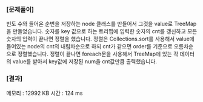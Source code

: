 ### [문제풀이]
빈도 수와 들어온 순번을 저장하는 node 클래스를 만들어서 그것을 value로 TreeMap을 만들었습니다. 숫자를 key 값으로 하는 트리맵에 입력한 숫자의 cnt를 갱신하고 모든 숫자의 입력이 끝나면 정렬을 했습니다.
정렬은 Collections.sort를 사용해서 value에 들어있는 node의 cnt의 내림차순으로 하되 cnt가 같으면 order를 기준으로 오름차순으로 정렬했습니다.
정렬이 끝나면 foreach문을 사용해서 TreeMap에 있는 각 데이터의 value를 받아서 key값에 저장된 num을 cnt값만큼 출력했습니다.

### [결과]
메모리 : 12992 KB
시간 : 124 ms
